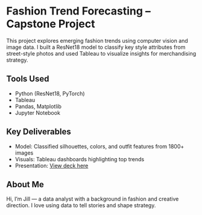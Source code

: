 # Fashion Trend Forecasting – Capstone Project

This project explores emerging fashion trends using computer vision and image data. I built a ResNet18 model to classify key style attributes from street-style photos and used Tableau to visualize insights for merchandising strategy.

## Tools Used
- Python (ResNet18, PyTorch)
- Tableau
- Pandas, Matplotlib
- Jupyter Notebook

## Key Deliverables
- Model: Classified silhouettes, colors, and outfit features from 1800+ images
- Visuals: Tableau dashboards highlighting top trends
- Presentation: [View deck here](https://github.com/jillrakovitis/fashion-trend-forecasting-capstone/blob/main/Jill.Rakovitis.Capstone.trendforecasting.pdf?raw=true)



## About Me
Hi, I’m Jill — a data analyst with a background in fashion and creative direction. I love using data to tell stories and shape strategy.
